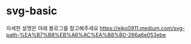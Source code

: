 # svg-basic

자세한 설명은 아래 블로그를 참고해주세요
https://ejko0911.medium.com/svg-path-%EA%B7%B8%EB%A6%AC%EA%B8%B0-266a6e053ebe
